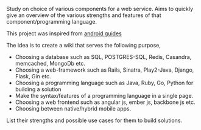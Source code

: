Study on choice of various components for a web service. 
Aims to quickly give an overview of the various strengths and features of that component/programming language.

This project was inspired from  [android guides](https://github.com/codepath/android_guides)


The idea is to create a wiki that serves the following purpose,
* Choosing a database such as SQL, POSTGRES-SQL, Redis, Casandra, memcached, MongoDb etc.
* Choosing a web-framework such as Rails, Sinatra, Play2-Java, Django, Flask, Gin etc.
* Choosing a programming language such as Java, Ruby, Go, Python for building a solution
* Make the syntax/features of a programming language in a single page.
* Choosing a web frontend such as angular js, ember js, backbone js etc.
* Choosing between native/hybrid mobile apps.

List their strengths and possible use cases for them to build solutions.
